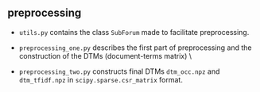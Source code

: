 ## preprocessing

- `utils.py` contains the class `SubForum` made to facilitate preprocessing.

- `preprocessing_one.py` describes the first part of preprocessing and the construction of the DTMs (document-terms matrix) \
- `preprocessing_two.py` constructs final DTMs `dtm_occ.npz` and `dtm_tfidf.npz` in `scipy.sparse.csr_matrix` format.